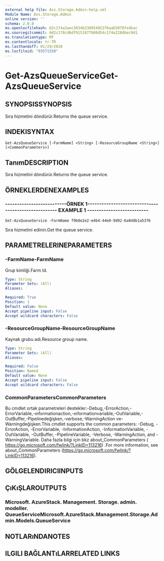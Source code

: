 ```yaml
---
external help file: Azs.Storage.Admin-help.xml
Module Name: Azs.Storage.Admin
online version: ''
schema: 2.0.0
ms.openlocfilehash: 62c174a3aec5034b230954922f6aab5078fe4bac
ms.sourcegitcommit: 4d2c178cd6df9151877b08d54c1f4a228dbec9d1
ms.translationtype: MT
ms.contentlocale: tr-TR
ms.lasthandoff: 01/29/2020
ms.locfileid: "93571550"
---
```

# <span data-ttu-id="ebd99-101">Get-AzsQueueService</span><span class="sxs-lookup"><span data-stu-id="ebd99-101">Get-AzsQueueService</span></span>

## <span data-ttu-id="ebd99-102">SYNOPSIS</span><span class="sxs-lookup"><span data-stu-id="ebd99-102">SYNOPSIS</span></span>
<span data-ttu-id="ebd99-103">Sıra hizmetini döndürür.</span><span class="sxs-lookup"><span data-stu-id="ebd99-103">Returns the queue service.</span></span>

## <span data-ttu-id="ebd99-104">INDEKI</span><span class="sxs-lookup"><span data-stu-id="ebd99-104">SYNTAX</span></span>

```
Get-AzsQueueService [-FarmName] <String> [-ResourceGroupName <String>] [<CommonParameters>]
```

## <span data-ttu-id="ebd99-105">Tanım</span><span class="sxs-lookup"><span data-stu-id="ebd99-105">DESCRIPTION</span></span>
<span data-ttu-id="ebd99-106">Sıra hizmetini döndürür.</span><span class="sxs-lookup"><span data-stu-id="ebd99-106">Returns the queue service.</span></span>

## <span data-ttu-id="ebd99-107">ÖRNEKLERDEN</span><span class="sxs-lookup"><span data-stu-id="ebd99-107">EXAMPLES</span></span>

### <span data-ttu-id="ebd99-108">--------------------------ÖRNEK 1--------------------------</span><span class="sxs-lookup"><span data-stu-id="ebd99-108">-------------------------- EXAMPLE 1 --------------------------</span></span>
```
Get-AzsQueueService -FarmName f9b8e2e2-e4b4-44e0-9d92-6a848b1a5376
```

<span data-ttu-id="ebd99-109">Sıra hizmetini edinin.</span><span class="sxs-lookup"><span data-stu-id="ebd99-109">Get the queue service.</span></span>

## <span data-ttu-id="ebd99-110">PARAMETRELERINE</span><span class="sxs-lookup"><span data-stu-id="ebd99-110">PARAMETERS</span></span>

### <span data-ttu-id="ebd99-111">-FarmName</span><span class="sxs-lookup"><span data-stu-id="ebd99-111">-FarmName</span></span>
<span data-ttu-id="ebd99-112">Grup kimliği.</span><span class="sxs-lookup"><span data-stu-id="ebd99-112">Farm Id.</span></span>

```yaml
Type: String
Parameter Sets: (All)
Aliases: 

Required: True
Position: 1
Default value: None
Accept pipeline input: False
Accept wildcard characters: False
```

### <span data-ttu-id="ebd99-113">-ResourceGroupName</span><span class="sxs-lookup"><span data-stu-id="ebd99-113">-ResourceGroupName</span></span>
<span data-ttu-id="ebd99-114">Kaynak grubu adı.</span><span class="sxs-lookup"><span data-stu-id="ebd99-114">Resource group name.</span></span>

```yaml
Type: String
Parameter Sets: (All)
Aliases: 

Required: False
Position: Named
Default value: None
Accept pipeline input: False
Accept wildcard characters: False
```

### <span data-ttu-id="ebd99-115">CommonParameters</span><span class="sxs-lookup"><span data-stu-id="ebd99-115">CommonParameters</span></span>
<span data-ttu-id="ebd99-116">Bu cmdlet ortak parametreleri destekler:-Debug,-ErrorAction,-ErrorVariable,-ınformationaction,-ınformationvariable,-OutVariable,-OutBuffer,-Pipelinedeğişken,-verbose,-WarningAction ve-Warningdeğişken.</span><span class="sxs-lookup"><span data-stu-id="ebd99-116">This cmdlet supports the common parameters: -Debug, -ErrorAction, -ErrorVariable, -InformationAction, -InformationVariable, -OutVariable, -OutBuffer, -PipelineVariable, -Verbose, -WarningAction, and -WarningVariable.</span></span> <span data-ttu-id="ebd99-117">Daha fazla bilgi için bkz about_CommonParameters ( https://go.microsoft.com/fwlink/?LinkID=113216) .</span><span class="sxs-lookup"><span data-stu-id="ebd99-117">For more information, see about_CommonParameters (https://go.microsoft.com/fwlink/?LinkID=113216).</span></span>

## <span data-ttu-id="ebd99-118">GÖLGELENDIRICI</span><span class="sxs-lookup"><span data-stu-id="ebd99-118">INPUTS</span></span>

## <span data-ttu-id="ebd99-119">ÇıKıŞLAR</span><span class="sxs-lookup"><span data-stu-id="ebd99-119">OUTPUTS</span></span>

### <span data-ttu-id="ebd99-120">Microsoft. AzureStack. Management. Storage. admin. modeller. QueueService</span><span class="sxs-lookup"><span data-stu-id="ebd99-120">Microsoft.AzureStack.Management.Storage.Admin.Models.QueueService</span></span>

## <span data-ttu-id="ebd99-121">NOTLARıNDA</span><span class="sxs-lookup"><span data-stu-id="ebd99-121">NOTES</span></span>

## <span data-ttu-id="ebd99-122">ILGILI BAĞLANTıLAR</span><span class="sxs-lookup"><span data-stu-id="ebd99-122">RELATED LINKS</span></span>

